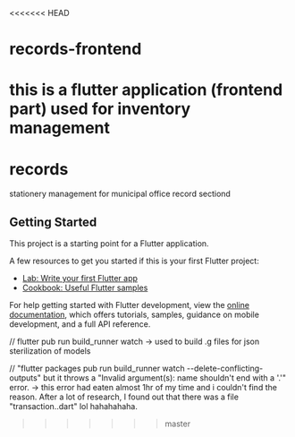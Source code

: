 <<<<<<< HEAD
# records-frontend
this is a flutter application (frontend part) used for inventory management
=======
# records

stationery management for municipal office record sectiond

## Getting Started

This project is a starting point for a Flutter application.

A few resources to get you started if this is your first Flutter project:

- [Lab: Write your first Flutter app](https://docs.flutter.dev/get-started/codelab)
- [Cookbook: Useful Flutter samples](https://docs.flutter.dev/cookbook)

For help getting started with Flutter development, view the
[online documentation](https://docs.flutter.dev/), which offers tutorials,
samples, guidance on mobile development, and a full API reference.

// flutter pub run build_runner watch -> used to build .g files for json sterilization of models

// "flutter packages pub run build_runner watch --delete-conflicting-outputs" but it throws a "Invalid argument(s): name shouldn't end with a '.'" error. -> this error had eaten almost 1hr of my time and i couldn't find the reason. After a lot of research, I found out that there was a file "transaction..dart" lol hahahahaha.
>>>>>>> master
